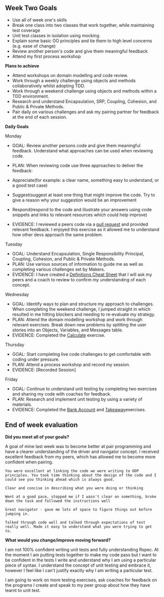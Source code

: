 ## Week Two Goals

- Use all of week one's skills 
- Break one class into two classes that work together, while maintaining test coverage
- Unit test classes in isolation using mocking
- Explain some basic OO principles and tie them to high level concerns (e.g. ease of change)
- Review another person's code and give them meaningful feedback
- Attend my first process workshop


**Plans to achieve**

- Attend workshops on domain modelling and code review.
- Work through a weekly challenge using objects and methods collaboratively whilst adopting TDD.
- Work through a weekend challenge using objects and methods within a TDD environment.
- Research and understand Encapsulation, SRP, Coupling, Cohesion, and Public & Private Methods.
- Pair daily on various challenges and ask my pairing partner for feedback at the end of each session.

**Daily Goals**

Monday

- GOAL: Review another persons code and give them meaningful feedback. Understand what approaches can be used when reviewing code. 
- PLAN:  When reviewing code use three approaches to deliver the feedback: 

- Appreciate(for example: a clear name, something easy to understand, or a good test case)
- Suggest(suggest at least one thing that might improve the code. Try to give a reason why your suggestion would be an improvement
- Respond(respond to the code and illustrate your answers using code snippets and links to relevant resources which could help improve)

- EVIDENCE: I reviewed a peers code via a [pull request](https://github.com/makersacademy/airport_challenge/pull/1809) and provided relevant feedback. I enjoyed this exercise as it allowed me to understand how other devs approach the same problem. 

Tuesday

- GOAL: Understand Encapsulation, Single Responsibility Principal, Coupling, Cohesion, and Public & Private Methods.
- PLAN: Use various sources of information to guide me as well as completing various challenges set by Makers.
- EVIDENCE: I have created a [Definitions Cheat Sheet](https://docs.google.com/document/d/1z74SrdndxfJ929KgbYR3Vx4SVe0gjS1KBG1_yDnJPLE/edit) that I will ask my peers and a coach to review to confirm my understanding of each concept.

Wednesday

- GOAL: Identify ways to plan and structure my approach to challenges. When completing the weekend challenge, I jumped straight in which resulted in me hitting blockers and needing to re-evaluate my strategy.
- PLAN: Attend the domain modelling workshop and work through relevant exercises. Break down new problems by splitting the user stories into an Objects, Variables, and Messages table.
- EVIDENCE: Completed the [Calculate](https://github.com/RichEwin/calculate/tree/master) exercise.

Thursday

- GOAL: Start completing live code challenges to get comfortable with coding under pressure.
- PLAN: Attend a process workshop and record my session.
- EVIDENCE: [Recorded Session]

Friday

- GOAL: Continue to understand unit testing by completing two exercises and sharing my code with coaches for feedback.
- PLAN: Research and implement unit testing by using a variety of materials. 
- EVIDENCE: Completed the [Bank Account](https://github.com/RichEwin/bank_account/blob/master/README.md) and [Takeaway](https://github.com/RichEwin/takeaway-challenge)exercises.

## End of week evaluation 

**Did you meet all of your goals?**

A goal of mine last week was to become better at pair programming and have a clearer understanding of the driver and navigator concept. I received excellent feedback from my peers, which has allowed me to become more confident when pairing. 

```
You were excellent at linking the code we were writing to OOP principles. You took time thinking about the design of the code and I could see you thinking ahead which is always good.
```

```
Clear and concise in describing what you were doing or thinking
```

```
Went at a good pace, stopped me if I wasn't clear on something, broke down the task and followed the instructions well
```

```
Great navigator - gave me lots of space to figure things out before jumping in.
```

```
Talked through code well and talked through expectations of test really well. Made it easy to understand what you were trying to get to.
```

**What would you change/improve moving forward?**

I am not 100% confident writing unit tests and fully understanding Rspec. At the moment I am putting tests together to make my code pass but I want to be confident in the tests I write and understand why I am using a particular piece of syntax. I understand the concept of unit testing and embrace it, however I feel like I can't justify exactly why I am writing a particular test. 

I am going to work on more testing exercises, ask coaches for feedback on the programs I create and speak to my peer group about how they have learnt to unit test.
